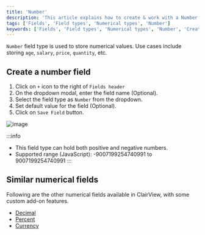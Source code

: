 ```yaml
---
title: 'Number'
description: 'This article explains how to create & work with a Number field.'
tags: ['Fields', 'Field types', 'Numerical types', 'Number']
keywords: ['Fields', 'Field types', 'Numerical types', 'Number', 'Create number field']
---
```



`Number` field type is used to store numerical values. Use cases include storing `age`, `salary`, `price`, `quantity`, etc.

## Create a number field
1. Click on `+` icon to the right of `Fields header`
2. On the dropdown modal, enter the field name (Optional).
3. Select the field type as `Number` from the dropdown.
4. Set default value for the field (Optional).
5. Click on `Save Field` button.

![image](/img/v2/fields/types/number.png)

:::info
- This field type can hold both positive and negative numbers.
- Supported range (JavaScript): -9007199254740991 to 9007199254740991
:::

## Similar numerical fields
Following are the other numerical fields available in ClairView, with some custom add-on features.
- [Decimal](020.decimal.md)
- [Percent](030.percent.md)
- [Currency](040.currency.md)